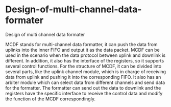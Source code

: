 # Design-of-multi-channel-data-formater
Design of multi channel data formater

MCDF stands for multi-channel data formatter, it can push the data from uplinks into the inner FIFO and output it as the data packet. MCDF can be used in the scenario when the data protocol between uplink and downlink is different. In addition, it also has the interface of the registers, so it supports several control functions. For the structure of MCDF, it can be divided into several parts, like the uplink channel module, which is in charge of receiving data from uplink and pushing it into the corresponding FIFO. It also has an arbiter module which can select data from different channels and send data for the formatter. The formatter can send out the data to downlink and the registers have the specific interface to receive the control data and modify the function of the MCDF correspondingly.
